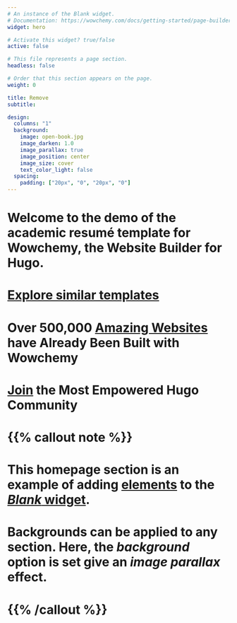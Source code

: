 ```yaml
---
# An instance of the Blank widget.
# Documentation: https://wowchemy.com/docs/getting-started/page-builder/
widget: hero

# Activate this widget? true/false
active: false

# This file represents a page section.
headless: false

# Order that this section appears on the page.
weight: 0

title: Remove
subtitle:

design:
  columns: "1"
  background:
    image: open-book.jpg
    image_darken: 1.0
    image_parallax: true
    image_position: center
    image_size: cover
    text_color_light: false
  spacing:
    padding: ["20px", "0", "20px", "0"]
---
```

# 
# Welcome to the demo of the **academic resumé template** for Wowchemy, the Website Builder for Hugo.
# 
# [Explore similar templates](https://wowchemy.com/templates/)
# 
# **Over 500,000 [Amazing Websites](https://wowchemy.com/) have Already Been Built with Wowchemy**
# 
# **[Join](https://wowchemy.com/templates/) the Most Empowered Hugo Community**
# 
# {{% callout note %}}
# This homepage section is an example of adding [elements](https://wowchemy.com/docs/content/writing-markdown-latex/) to the [*Blank* widget](https://wowchemy.com/docs/getting-started/page-builder/).
# 
# Backgrounds can be applied to any section. Here, the *background* option is set give an *image parallax* effect.
# {{% /callout %}}
